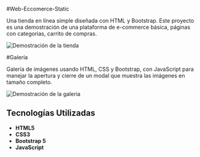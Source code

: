 #Web-Eccomerce-Static

Una tienda en línea simple diseñada con HTML y Bootstrap. Este proyecto es una demostración de una plataforma de e-commerce básica, 
páginas con categorias, carrito de compras.

![Demostración de la tienda](assets/navegación.gif)


#Galería

Galería de imágenes usando HTML, CSS y Bootstrap, con JavaScript para manejar la apertura y cierre de un modal que muestra las imágenes en tamaño completo.

![Demostración de la galeria](assets/galeria.gif)


## Tecnologías Utilizadas

- **HTML5**
- **CSS3**
- **Bootstrap 5**
- **JavaScript**
